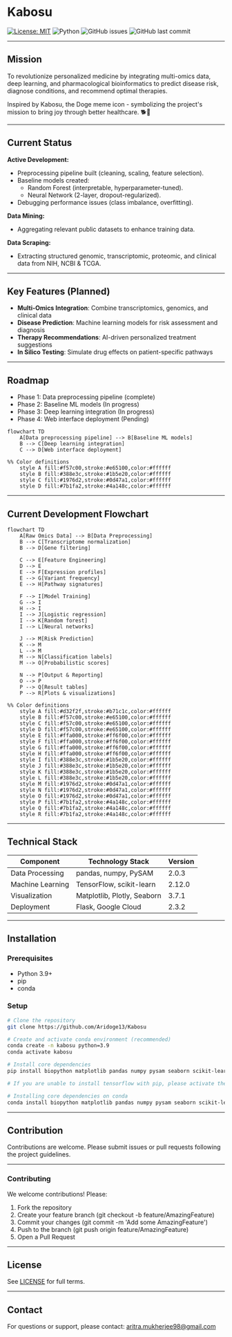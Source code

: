 # Kabosu

[![License: MIT](https://img.shields.io/badge/License-MIT-yellow.svg)](LICENSE)
![Python](https://img.shields.io/badge/python-3.9%2B-blue)
![GitHub issues](https://img.shields.io/github/issues/Aridoge13/Kabosu)
![GitHub last commit](https://img.shields.io/github/last-commit/Aridoge13/Kabosu)

---
## Mission
To revolutionize personalized medicine by integrating multi-omics data, deep learning, and pharmacological bioinformatics to predict disease risk, diagnose conditions, and recommend optimal therapies. 

Inspired by Kabosu, the Doge meme icon - symbolizing the project's mission to bring joy through better healthcare. 🐕💊

---
## Current Status
**Active Development:** 
- Preprocessing pipeline built (cleaning, scaling, feature selection).
- Baseline models created:
    - Random Forest (interpretable, hyperparameter-tuned).
    - Neural Network (2-layer, dropout-regularized).
- Debugging performance issues (class imbalance, overfitting).

**Data Mining:** 
- Aggregating relevant public datasets to enhance training data.

**Data Scraping:** 
- Extracting structured genomic, transcriptomic, proteomic, and clinical data from NIH, NCBI & TCGA.

---
## Key Features (Planned)
- **Multi-Omics Integration**: Combine transcriptomics, genomics, and clinical data
- **Disease Prediction**: Machine learning models for risk assessment and diagnosis
- **Therapy Recommendations**: AI-driven personalized treatment suggestions
- **In Silico Testing**: Simulate drug effects on patient-specific pathways

---
## Roadmap 
- Phase 1: Data preprocessing pipeline (complete)
- Phase 2: Baseline ML models (In progress)
- Phase 3: Deep learning integration (In progress)
- Phase 4: Web interface deployment (Pending)

```mermaid
flowchart TD
    A[Data preprocessing pipeline] --> B[Baseline ML models]
    B --> C[Deep learning integration]
    C --> D[Web interface deployment]

%% Color definitions
    style A fill:#f57c00,stroke:#e65100,color:#ffffff
    style B fill:#388e3c,stroke:#1b5e20,color:#ffffff
    style C fill:#1976d2,stroke:#0d47a1,color:#ffffff
    style D fill:#7b1fa2,stroke:#4a148c,color:#ffffff
```

---
## Current Development Flowchart

```mermaid
flowchart TD
    A[Raw Omics Data] --> B[Data Preprocessing]
    B --> C[Transcriptome normalization]
    B --> D[Gene filtering]
    
    C --> E[Feature Engineering]
    D --> E
    E --> F[Expression profiles]
    E --> G[Variant frequency]
    E --> H[Pathway signatures]
    
    F --> I[Model Training]
    G --> I
    H --> I
    I --> J[Logistic regression]
    I --> K[Random forest]
    I --> L[Neural networks]
    
    J --> M[Risk Prediction]
    K --> M
    L --> M
    M --> N[Classification labels]
    M --> O[Probabilistic scores]
    
    N --> P[Output & Reporting]
    O --> P
    P --> Q[Result tables]
    P --> R[Plots & visualizations]

%% Color definitions
    style A fill:#d32f2f,stroke:#b71c1c,color:#ffffff
    style B fill:#f57c00,stroke:#e65100,color:#ffffff
    style C fill:#f57c00,stroke:#e65100,color:#ffffff
    style D fill:#f57c00,stroke:#e65100,color:#ffffff
    style E fill:#ffa000,stroke:#ff6f00,color:#ffffff
    style F fill:#ffa000,stroke:#ff6f00,color:#ffffff
    style G fill:#ffa000,stroke:#ff6f00,color:#ffffff
    style H fill:#ffa000,stroke:#ff6f00,color:#ffffff
    style I fill:#388e3c,stroke:#1b5e20,color:#ffffff
    style J fill:#388e3c,stroke:#1b5e20,color:#ffffff
    style K fill:#388e3c,stroke:#1b5e20,color:#ffffff
    style L fill:#388e3c,stroke:#1b5e20,color:#ffffff
    style M fill:#1976d2,stroke:#0d47a1,color:#ffffff
    style N fill:#1976d2,stroke:#0d47a1,color:#ffffff
    style O fill:#1976d2,stroke:#0d47a1,color:#ffffff
    style P fill:#7b1fa2,stroke:#4a148c,color:#ffffff
    style Q fill:#7b1fa2,stroke:#4a148c,color:#ffffff
    style R fill:#7b1fa2,stroke:#4a148c,color:#ffffff
```

---
## Technical Stack 
| Component          | Technology Stack                  | Version     |
|--------------------|-----------------------------------|-------------|
| Data Processing    | pandas, numpy, PySAM              | 2.0.3       |
| Machine Learning   | TensorFlow, scikit-learn          | 2.12.0      |
| Visualization      | Matplotlib, Plotly, Seaborn       | 3.7.1       |
| Deployment         | Flask, Google Cloud               | 2.3.2       |


---
## Installation

### Prerequisites
- Python 3.9+
- pip
- conda 

### Setup
```bash
# Clone the repository
git clone https://github.com/Aridoge13/Kabosu

# Create and activate conda environment (recommended)
conda create -n kabosu python=3.9
conda activate kabosu

# Install core dependencies
pip install biopython matplotlib pandas numpy pysam seaborn scikit-learn tensorflow shap joblib

# If you are unable to install tensorflow with pip, please activate the conda environment and install the dependencies on conda

# Installing core dependencies on conda 
conda install biopython matplotlib pandas numpy pysam seaborn scikit-learn tensorflow shap joblib
```
---
## Contribution
Contributions are welcome. Please submit issues or pull requests following the project guidelines.

---
### Contributing
We welcome contributions! Please:
1. Fork the repository
2. Create your feature branch (git checkout -b feature/AmazingFeature)
3. Commit your changes (git commit -m 'Add some AmazingFeature')
4. Push to the branch (git push origin feature/AmazingFeature)
5. Open a Pull Request

---
## License
See [LICENSE](License.md) for full terms.

---
## Contact
For questions or support, 
please contact: aritra.mukherjee98@gmail.com

